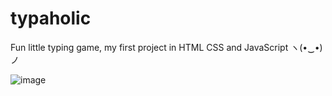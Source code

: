 # typaholic
 Fun little typing game, my first project in HTML CSS and JavaScript ヽ(•‿•)ノ 

![image](https://github.com/nh987/typaholic/assets/100050962/48331966-ea47-4447-aac3-7f493e6a1e03)
